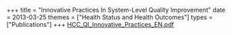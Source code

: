 +++
title = "Innovative Practices In System-Level Quality Improvement"
date = 2013-03-25
themes = ["Health Status and Health Outcomes"]
types = ["Publications"]
+++
[HCC\_QI\_Innovative\_Practices\_EN.pdf](/files/HCC_QI_Innovative_Practices_EN.pdf)
